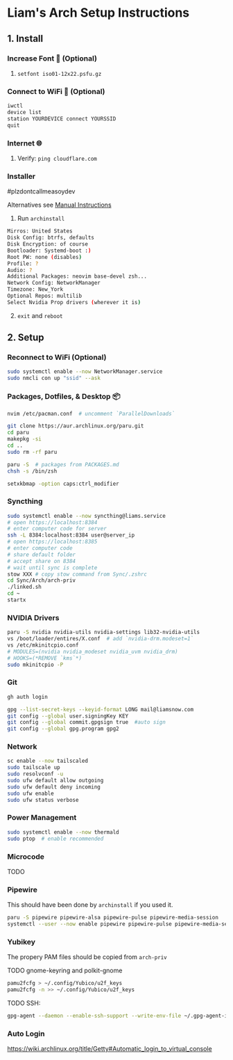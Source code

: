 # Liam's Arch Setup Instructions

## 1\. Install

### Increase Font 👴 (Optional)

1. `setfont iso01-12x22.psfu.gz`

### Connect to WiFi 📶 (Optional)

```bash
iwctl
device list
station YOURDEVICE connect YOURSSID
quit
```

### Internet 🌐

1. Verify: `ping cloudflare.com`

### Installer
\#plzdontcallmeasoydev

Alternatives see [Manual Instructions](SETUP_MANUAL.md)

1. Run `archinstall`
```bash
Mirros: United States
Disk Config: btrfs, defaults
Disk Encryption: of course
Bootloader: Systemd-boot :)
Root PW: none (disables)
Profile: ?
Audio: ?
Additional Packages: neovim base-devel zsh...
Network Config: NetworkManager
Timezone: New_York
Optional Repos: multilib
Select Nvidia Prop drivers (wherever it is)
```
2. `exit` and `reboot`

## 2\. Setup

### Reconnect to WiFi (Optional)

```bash
sudo systemctl enable --now NetworkManager.service
sudo nmcli con up "ssid" --ask
```

### Packages, Dotfiles, & Desktop 📦

```bash
nvim /etc/pacman.conf  # uncomment `ParallelDownloads`

git clone https://aur.archlinux.org/paru.git
cd paru
makepkg -si
cd ..
sudo rm -rf paru

paru -S  # packages from PACKAGES.md
chsh -s /bin/zsh

setxkbmap -option caps:ctrl_modifier
```

### Syncthing

```bash
sudo systemctl enable --now syncthing@liams.service
# open https://localhost:8384
# enter computer code for server
ssh -L 8384:localhost:8384 user@server_ip
# open https://localhost:8385
# enter computer code
# share default folder
# accept share on 8384
# wait until sync is complete
stow XXX # copy stow command from Sync/.zshrc
cd Sync/Arch/arch-priv
./linked.sh
cd ~
startx
```

### NVIDIA Drivers

```bash
paru -S nvidia nvidia-utils nvidia-settings lib32-nvidia-utils
vs /boot/loader/entires/X.conf  # add `nvidia-drm.modeset=1`
vs /etc/mkinitcpio.conf
# MODULES=(nvidia nvidia_modeset nvidia_uvm nvidia_drm)
# HOOKS=(*REMOVE `kms`*)
sudo mkinitcpio -P
```

### Git

```bash
gh auth login
```

```bash
gpg --list-secret-keys --keyid-format LONG mail@liamsnow.com
git config --global user.signingKey KEY
git config --global commit.gpgsign true  #auto sign
git config --global gpg.program gpg2
```


### Network

```bash
sc enable --now tailscaled
sudo tailscale up
sudo resolvconf -u
sudo ufw default allow outgoing
sudo ufw default deny incoming
sudo ufw enable
sudo ufw status verbose
```

### Power Management

```bash
sudo systemctl enable --now thermald
sudo ptop  # enable recommended
```

### Microcode

TODO

### Pipewire

This should have been done by `archinstall` if you
used it.

```bash
paru -S pipewire pipewire-alsa pipewire-pulse pipewire-media-session
systemctl --user --now enable pipewire pipewire-pulse pipewire-media-session
```

### Yubikey

The propery PAM files should be copied from `arch-priv`

TODO gnome-keyring and polkit-gnome

```bash
pamu2fcfg > ~/.config/Yubico/u2f_keys
pamu2fcfg -n >> ~/.config/Yubico/u2f_keys
```

TODO SSH:
```bash
gpg-agent --daemon --enable-ssh-support --write-env-file ~/.gpg-agent-info
```

### Auto Login
https://wiki.archlinux.org/title/Getty#Automatic_login_to_virtual_console
